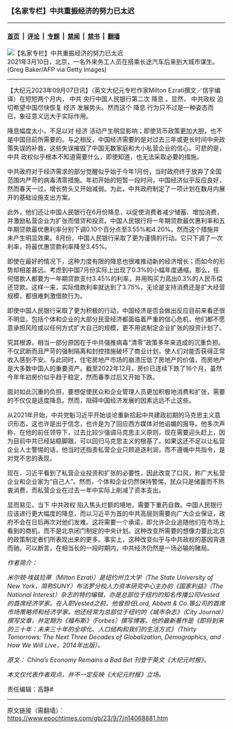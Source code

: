 ### 【名家专栏】中共重振经济的努力已太迟

---

#### [首页](../../../..?n14068881) &nbsp;|&nbsp; [评论](../../../../../epoch-comment?n14068881) &nbsp;|&nbsp; [专题](../../../../../epoch-special?n14068881) &nbsp;|&nbsp; [禁闻](../../../../../epoch-news?n14068881) &nbsp;|&nbsp; [禁书](../../../../../books?n14068881) &nbsp;|&nbsp; [翻墙](https://github.com/gfw-breaker/nogfw/blob/master/README.md?n14068881)


<div><img alt="【名家专栏】中共重振经济的努力已太迟" class="attachment-djy_600_400 size-djy_600_400 wp-post-image" src="https://i.epochtimes.com/assets/uploads/2023/09/id14068884-GettyImages-1231622808-600x400.jpg"/>
<div class="caption">
 2021年3月10日，北京，一名外来务工人员在搭乘长途汽车后来到大城市谋生。(Greg Baker/AFP via Getty Images)
</div></div><hr/><div class="post_content" id="artbody" itemprop="articleBody">
 <!-- article content begin -->
 <p>
  【大纪元2023年09月07日讯】（英文大纪元专栏作家Milton Ezrati撰文／信宇编译）在短短两个月内，
  <ok href="https://www.epochtimes.com/gb/tag/%E4%B8%AD%E5%85%B1.html">
   中共
  </ok>
  央行中国人民银行第二次
  <ok href="https://www.epochtimes.com/gb/tag/%E9%99%8D%E6%81%AF.html">
   降息
  </ok>
  。显然，
  <ok href="https://www.epochtimes.com/gb/tag/%E4%B8%AD%E5%85%B1%E6%94%BF%E6%9D%83.html">
   中共政权
  </ok>
  迫切希望中国尽快恢复
  <ok href="https://www.epochtimes.com/gb/tag/%E7%BB%8F%E6%B5%8E.html">
   经济
  </ok>
  发展势头。然而这个
  <ok href="https://www.epochtimes.com/gb/tag/%E9%99%8D%E6%81%AF.html">
   降息
  </ok>
  行为只不过是一种姿态而已，象征意义远大于实际作用。
 </p>
 <p>
  降息幅度太小，不足以对
  <ok href="https://www.epochtimes.com/gb/tag/%E7%BB%8F%E6%B5%8E.html">
   经济
  </ok>
  活动产生明显影响；即使货币政策更加大胆，也不是中国目前所需要的。与之相反，中国经济需要的是对过去三年或更长时间中央政策失误的补救，这些失误摧毁了中国无数家庭和大小私营企业的信心。可悲的是，
  <ok href="https://www.epochtimes.com/gb/tag/%E4%B8%AD%E5%85%B1.html">
   中共
  </ok>
  政权似乎根本不知道需要什么，即使知道，也无法采取必要的措施。
 </p>
 <p>
  中共政府对于经济需求的部分觉醒似乎始于今年1月份，当时政府终于放弃了全国范围内严苛的病毒清零措施。年初开始的短暂一段时间，中国经济似乎反应良好，然而春天一过，增长势头又开始减弱。为此，中共政府制定了一项计划在数月内展开的基础设施支出方案。
 </p>
 <p>
  此外，他们还让中国人民银行在6月份降息，以促使消费者减少储蓄、增加消费，并激励私营企业为扩张而借贷和投资。中国人民银行将一年期贷款最优惠利率和五年期贷款最优惠利率分别下调0.10个百分点至3.55%和4.20%。然而这个措施并未产生明显效果。8月份，中国人民银行采取了更为谨慎的行动。它只下调了一次利率，将最优惠贷款利率降至3.45%。
 </p>
 <p>
  即使在最好的情况下，这种力度有限的降息也很难推动新的经济增长；而如今的形势却相差甚远。考虑到中国7月份实际上出现了0.3%的小幅年度通缩。那么，任何借款人都要为一年期贷款支付3.45%的利率，并用购买力高出0.3%的人民币偿还贷款。这样一来，实际借款利率就达到了3.75%，无论是支持消费还是扩大经营规模，都很难刺激借款行为。
 </p>
 <p>
  即使中国人民银行采取了更为积极的行动，中国经济是否会做出反应目前来看还很不明显。包括个体和企业的大部分民营经济都面临着严重的信心危机，他们都不愿意承担风险或以任何方式扩大自己的规模，更不用说制定企业扩张的投资计划了。
 </p>
 <p>
  究其根源，相当一部分原因在于中共强推病毒“清零”政策多年来造成的沉重负担。不仅武断而且严苛的强制隔离和封控措施破坏了商业计划，使人们对能否获得正常收入感到不安。与此同时，住宅房地产市场的崩溃压低了房地产的价值，而房地产是大多数中国人的重要资产。截至2022年12月，房价已连续下跌了16个月，虽然今年年初房价似乎趋于稳定，然而春季过后又开始下跌。
 </p>
 <p>
  面对如此沉重的负担，要想促使民众和企业管理人员更加积极地消费和扩张，需要的不仅仅是适度降息。然而，阻碍中国经济发展的因素远远不止这些。
 </p>
 <p>
  从2021年开始，中共党魁习近平开始谈论重新拾起中共建政初期的马克思主义意识形态，这也许是出于信念，也许是为了回应西方媒体对他谄媚的报导。他多次声称，在他的前任领导下，过去比较少强调马克思主义原则，现在需要迎头赶上，因为目前中共已经站稳脚跟，可以回归马克思主义的根基了。如果这还不足以让私营企业人士警惕的话，他当时还指责私营企业只顾追逐利润，而不遵循中共指令，是对党不忠的表现。
 </p>
 <p>
  现在，习近平看到了私营企业投资和扩张的必要性，因此改变了口风，称广大私营企业和企业家为“自己人”。然而，个体和企业仍然保持警惕，民众只是储蓄而不热衷消费，而私营企业在过去一年中实际上削减了资本支出。
 </p>
 <p>
  显而易见，当下
  <ok href="https://www.epochtimes.com/gb/tag/%E4%B8%AD%E5%85%B1%E6%94%BF%E6%9D%83.html">
   中共政权
  </ok>
  陷入焦头烂额的境地，需要下重药自救。中国人民银行应该进行更大幅度的降息，而以习近平为首的中共高层则需要向广大企业保证，政府不会在日后再次对他们发难。这将需要一个承诺，即允许企业追随他们在市场上看到的商机，而不是北京闭门制定的中央计划。这种改变所需要的想像力要比北京的政策制定者们所表现出来的更多。事实上，这种改变似乎与中共政权的基因背道而驰。可以断言，在相当长的一段时期内，中共经济仍然是一场必输的赌局。
 </p>
 <p>
  <em>
   作者简介：
  </em>
 </p>
 <p>
  <em>
   米尔顿·埃兹拉蒂（Milton Ezrati）是纽约州立大学（The State University of New York，简称SUNY）布法罗分校人力资本研究中心主办的《国家利益》（The National Interest）杂志的特约编辑，亦是总部位于纽约的知名传播公司Vested的首席经济学家。在入职Vested之前，他曾担任Lord, Abbett &amp; Co.等公司的首席市场策略师和经济学家。他还经常为总部位于纽约的《城市杂志》（City Journal）撰写文章，并定期为《福布斯》（Forbes）撰写博客。他的最新著作是《即将到来的三十年：未来三十年的全球化、人口结构和我们的生活方式》（Thirty Tomorrows: The Next Three Decades of Globalization, Demographics, and How We Will Live，2014年出版）。
  </em>
 </p>
 <p>
  <em>
   原文：
   <ok href="https://www.theepochtimes.com/opinion/chinas-economy-remains-a-bad-bet-5484604" rel="noopener noreferrer" target="_blank">
    China’s Economy Remains a Bad Bet
   </ok>
   刊登于英文《大纪元时报》。
  </em>
 </p>
 <p>
  <em>
   本文仅代表作者观点，并不一定反映《大纪元时报》立场。
  </em>
 </p>
 <p>
  责任编辑：高静#
 </p>
 <!-- article content end -->
 <div id="below_article_ad">
 </div>
</div>


---

原文链接（需翻墙）：https://www.epochtimes.com/gb/23/9/7/n14068881.htm